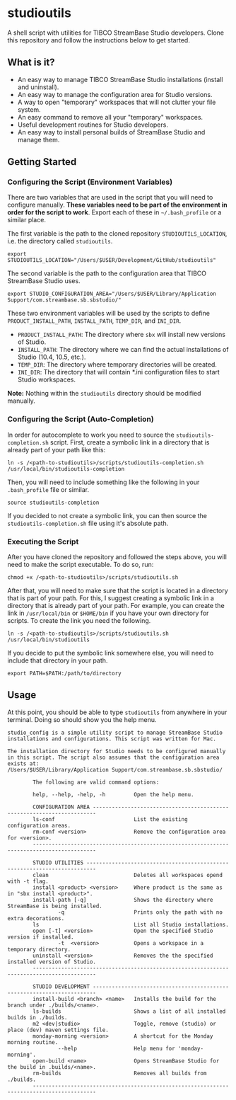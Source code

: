 # studioutils

A shell script with utilities for TIBCO StreamBase Studio developers. Clone this repository and follow the instructions below to get started.

## What is it?

* An easy way to manage TIBCO StreamBase Studio installations (install and uninstall).
* An easy way to manage the configuration area for Studio versions.
* A way to open "temporary" workspaces that will not clutter your file system.
* An easy command to remove all your "temporary" workspaces.
* Useful development routines for Studio developers.
* An easy way to install personal builds of StreamBase Studio and manage them.

## Getting Started

### Configuring the Script (Environment Variables)

There are two variables that are used in the script that you will need to configure manually. **These variables need to be part of the environment in order for the script to work**. Export each of these in `~/.bash_profile` or a similar place.

The first variable is the path to the cloned repository `STUDIOUTILS_LOCATION`, i.e.  the directory called `studioutils`.

```
export STUDIOUTILS_LOCATION="/Users/$USER/Development/GitHub/studioutils"
```

The second variable is the path to the configuration area that TIBCO StreamBase Studio uses.

```
export STUDIO_CONFIGURATION_AREA="/Users/$USER/Library/Application Support/com.streambase.sb.sbstudio/"
```

These two environment variables will be used by the scripts to define `PRODUCT_INSTALL_PATH`, `INSTALL_PATH`, `TEMP_DIR`, and `INI_DIR`.

* `PRODUCT_INSTALL_PATH`: The directory where `sbx` will install new versions of Studio.
* `INSTALL_PATH`: The directory where we can find the actual installations of Studio (10.4, 10.5, etc.).
* `TEMP_DIR`: The directory where temporary directories will be created.
* `INI_DIR`: The directory that will contain *.ini configuration files to start Studio workspaces.

**Note:** Nothing within the `studioutils` directory should be modified manually.

### Configuring the Script (Auto-Completion)

In order for autocomplete to work you need to source the `studioutils-completion.sh` script. First, create a symbolic link in a directory that is already part of your path like this:

```
ln -s /<path-to-studioutils>/scripts/studioutils-completion.sh /usr/local/bin/studioutils-completion
```

Then, you will need to include something like the following in your `.bash_profile` file or similar.

```
source studioutils-completion
```

If you decided to not create a symbolic link, you can then source the `studioutils-completion.sh` file using it's absolute path.

### Executing the Script

After you have cloned the repository and followed the steps above, you will need to make the script executable. To do so, run:

```
chmod +x /<path-to-studioutils>/scripts/studioutils.sh
```

After that, you will need to make sure that the script is located in a directory that is part of your path. For this, I suggest creating a symbolic link in a directory that is already part of your path. For example, you can create the link in `/usr/local/bin` or `$HOME/bin` if you have your own directory for scripts. To create the link you need the following.

```
ln -s /<path-to-studioutils>/scripts/studioutils.sh /usr/local/bin/studioutils
```

If you decide to put the symbolic link somewhere else, you will need to include that directory in your path.

```
export PATH=$PATH:/path/to/directory
```

## Usage

At this point, you should be able to type `studioutils` from anywhere in your terminal. Doing so should show you the help menu.

``` 
studio_config is a simple utility script to manage StreamBase Studio 
installations and configurations. This script was written for Mac.

The installation directory for Studio needs to be configured manually
in this script. The script also assumes that the configuration area
exists at:
/Users/$USER/Library/Application Support/com.streambase.sb.sbstudio/

        The following are valid command options:

        help, --help, -help, -h         Open the help menu.

        CONFIGURATION AREA -----------------------------------------------------------------------
        ls-conf                         List the existing configuration areas.
        rm-conf <version>               Remove the configuration area for <version>.
        ------------------------------------------------------------------------------------------

        STUDIO UTILITIES -------------------------------------------------------------------------
        clean                           Deletes all workspaces opend with -t flag.
        install <product> <version>     Where product is the same as in "sbx install <product>".
        install-path [-q]               Shows the directory where StreamBase is being installed.
                -q                      Prints only the path with no extra decorations.
        ls                              List all Studio installations.
        open [-t] <version>             Open the specified Studio version if installed.
                -t  <version>           Opens a workspace in a temporary directory.
        uninstall <version>             Removes the the specified installed version of Studio.
        ------------------------------------------------------------------------------------------

        STUDIO DEVELOPMENT -----------------------------------------------------------------------
        install-build <branch> <name>   Installs the build for the branch under ./builds/<name>.
        ls-builds                       Shows a list of all installed builds in ./builds.
        m2 <dev|studio>                 Toggle, remove (studio) or place (dev) maven settings file.
        monday-morning <version>        A shortcut for the Monday morning routine.
                --help                  Help menu for 'monday-morning'.
        open-build <name>               Opens StreamBase Studio for the build in .builds/<name>.
        rm-builds                       Removes all builds from ./builds.
        ------------------------------------------------------------------------------------------
```

